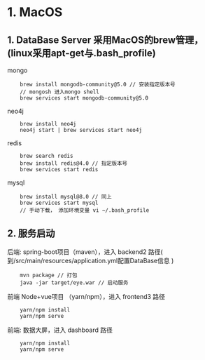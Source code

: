 # 1. MacOS
## 1. DataBase Server 采用MacOS的brew管理，(linux采用apt-get与.bash_profile)
mongo
```
    brew install mongodb-community@5.0 // 安装指定版本号
    // mongosh 进入mongo shell
    brew services start mongodb-community@5.0
```
neo4j
```
    brew install neo4j
    neo4j start | brew services start neo4j
```
redis
```
    brew search redis
    brew install redis@4.0 // 指定版本号
    brew services start redis
```
mysql
```
    brew install mysql@8.0 // 同上
    brew services start mysql
    // 手动下载， 添加环境变量 vi ~/.bash_profile
```

## 2. 服务启动
后端: spring-boot项目（maven），进入 backend2 路径( 到/src/main/resources/application.yml配置DataBase信息 )
```
    mvn package // 打包
    java -jar target/eye.war // 启动服务
```
前端 Node+vue项目 （yarn/npm），进入 frontend3 路径
```
    yarn/npm install 
    yarn/npm serve
```
前端: 数据大屏，进入 dashboard 路径
```
    yarn/npm install 
    yarn/npm serve
```
